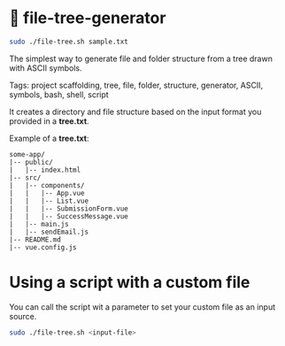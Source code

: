 # 🌲 file-tree-generator

```bash
sudo ./file-tree.sh sample.txt
```

The simplest way to generate file and folder structure from a tree drawn with ASCII symbols.

Tags: project scaffolding, tree, file, folder, structure, generator, ASCII, symbols, bash, shell, script

It creates a directory and file structure based on the input format you provided in a **tree.txt**.

Example of a **tree.txt**:

```text
some-app/
|-- public/
|   |-- index.html
|-- src/
|   |-- components/
|   |   |-- App.vue
|   |   |-- List.vue
|   |   |-- SubmissionForm.vue
|   |   |-- SuccessMessage.vue
|   |-- main.js
|   |-- sendEmail.js
|-- README.md
|-- vue.config.js
```

# Using a script with a custom file

You can call the script wit a parameter to set your custom file as an input source.

```bash
sudo ./file-tree.sh <input-file>
```

# 